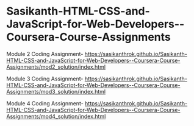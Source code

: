 # Sasikanth-HTML-CSS-and-JavaScript-for-Web-Developers--Coursera-Course-Assignments

Module 2 Coding Assignment- https://sasikanthrok.github.io/Sasikanth-HTML-CSS-and-JavaScript-for-Web-Developers--Coursera-Course-Assignments/mod2_solution/index.html

Module 3 Coding Assignment- https://sasikanthrok.github.io/Sasikanth-HTML-CSS-and-JavaScript-for-Web-Developers--Coursera-Course-Assignments/mod3_solution/index.html

Module 4 Coding Assignment- https://sasikanthrok.github.io/Sasikanth-HTML-CSS-and-JavaScript-for-Web-Developers--Coursera-Course-Assignments/mod4_solution/index.html
